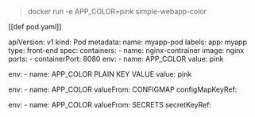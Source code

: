 
> docker run -e APP_COLOR=pink simple-webapp-color

[[def pod.yaml]]

apiVersion: v1
kind: Pod
metadata:
	name: myapp-pod
	labels:
		app: myapp
		type: front-end
spec:
	containers:
		- name: nginx-contrainer
		  image: nginx
		  ports:
			  - containerPort: 8080
		 env:
			 - name: APP_COLOR
			    value: pink


env:
	- name: APP_COLOR                                 PLAIN KEY VALUE
	   value: pink

env:
	- name: APP_COLOR
	   valueFrom:                                           CONFIGMAP
		   configMapKeyRef:

env:
	- name: APP_COLOR
	   valueFrom:                                              SECRETS
		   secretKeyRef:

